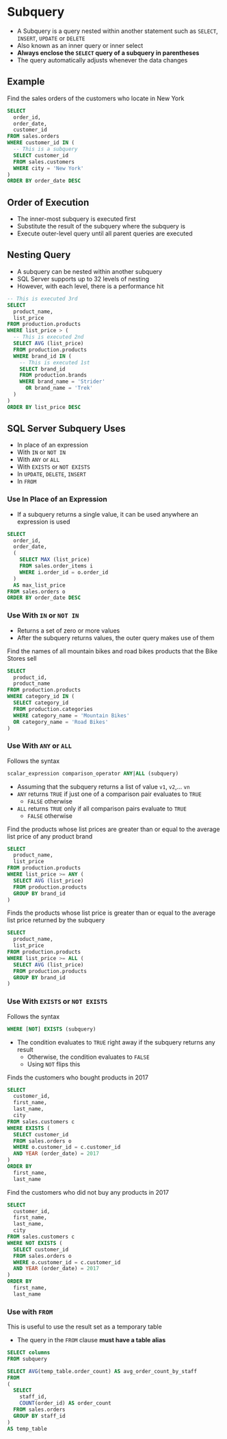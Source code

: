 # Subquery

- A Subquery is a query nested within another statement such as `SELECT`, `INSERT`, `UPDATE` or `DELETE`
- Also known as an inner query or inner select
- **Always enclose the `SELECT` query of a subquery in parentheses**
- The query automatically adjusts whenever the data changes

## Example

Find the sales orders of the customers who locate in New York

```sql
SELECT
  order_id,
  order_date,
  customer_id
FROM sales.orders
WHERE customer_id IN (
  -- This is a subquery
  SELECT customer_id
  FROM sales.customers
  WHERE city = 'New York'
)
ORDER BY order_date DESC
```

## Order of Execution

- The inner-most subquery is executed first
- Substitute the result of the subquery where the subquery is
- Execute outer-level query until all parent queries are executed

## Nesting Query

- A subquery can be nested within another subquery
- SQL Server supports up to 32 levels of nesting
- However, with each level, there is a performance hit

```sql
-- This is executed 3rd
SELECT
  product_name,
  list_price
FROM production.products
WHERE list_price > (
  -- This is executed 2nd
  SELECT AVG (list_price)
  FROM production.products
  WHERE brand_id IN (
    -- This is executed 1st
    SELECT brand_id
    FROM production.brands
    WHERE brand_name = 'Strider'
      OR brand_name = 'Trek'
  )
)
ORDER BY list_price DESC
```

## SQL Server Subquery Uses

- In place of an expression
- With `IN` or `NOT IN`
- With `ANY` or `ALL`
- With `EXISTS` or `NOT EXISTS`
- In `UPDATE`, `DELETE`, `INSERT`
- In `FROM` 

### Use In Place of an Expression

- If a subquery returns a single value, it can be used anywhere an expression is used

```sql
SELECT
  order_id,
  order_date,
  (
    SELECT MAX (list_price)
    FROM sales.order_items i
    WHERE i.order_id = o.order_id
  ) 
  AS max_list_price
FROM sales.orders o
ORDER BY order_date DESC
```

### Use With `IN` or `NOT IN`

- Returns a set of zero or more values
- After the subquery returns values, the outer query makes use of them

Find the names of all mountain bikes and road bikes products that the Bike Stores sell

```sql
SELECT
  product_id,
  product_name
FROM production.products
WHERE category_id IN (
  SELECT category_id
  FROM production.categories
  WHERE category_name = 'Mountain Bikes'
  OR category_name = 'Road Bikes'
)
```

### Use With `ANY` or `ALL`

Follows the syntax

```sql
scalar_expression comparison_operator ANY|ALL (subquery)
```

- Assuming that the subquery returns a list of value `v1`, `v2`,... `vn`
- `ANY` returns `TRUE` if just one of a comparison pair evaluates to `TRUE`
  - `FALSE` otherwise
- `ALL` returns `TRUE` only if all comparison pairs evaluate to `TRUE`
  - `FALSE` otherwise

Find the products whose list prices are greater than or equal to the average list price of any product brand

```sql
SELECT
  product_name,
  list_price
FROM production.products
WHERE list_price >= ANY (
  SELECT AVG (list_price)
  FROM production.products
  GROUP BY brand_id
)
```

Finds the products whose list price is greater than or equal to the average list price returned by the subquery

```sql
SELECT
  product_name,
  list_price
FROM production.products
WHERE list_price >= ALL (
  SELECT AVG (list_price)
  FROM production.products
  GROUP BY brand_id
)
```

### Use With `EXISTS` or `NOT EXISTS`

Follows the syntax

```sql
WHERE [NOT] EXISTS (subquery)
```

- The condition evaluates to `TRUE` right away if the subquery returns any result
  - Otherwise, the condition evaluates to `FALSE`
  - Using `NOT` flips this

Finds the customers who bought products in 2017

```sql
SELECT
  customer_id,
  first_name,
  last_name,
  city
FROM sales.customers c
WHERE EXISTS (
  SELECT customer_id
  FROM sales.orders o
  WHERE o.customer_id = c.customer_id
  AND YEAR (order_date) = 2017
)
ORDER BY
  first_name,
  last_name
```

Find the customers who did not buy any products in 2017

```sql
SELECT
  customer_id,
  first_name,
  last_name,
  city
FROM sales.customers c
WHERE NOT EXISTS (
  SELECT customer_id
  FROM sales.orders o
  WHERE o.customer_id = c.customer_id
  AND YEAR (order_date) = 2017
)
ORDER BY
  first_name,
  last_name
```

### Use with `FROM`

This is useful to use the result set as a temporary table

- The query in the `FROM` clause **must have a table alias**

```sql
SELECT columns
FROM subquery
```

```sql
SELECT AVG(temp_table.order_count) AS avg_order_count_by_staff
FROM
(
  SELECT 
    staff_id, 
    COUNT(order_id) AS order_count
  FROM sales.orders
  GROUP BY staff_id
) 
AS temp_table
```
